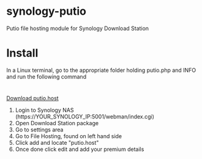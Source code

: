 # synology-putio
Putio file hosting module for Synology Download Station

Install
=========================
In a Linux terminal, go to the appropriate folder holding putio.php and INFO and run the following command
#
[Download putio.host](http://barisariburnu.github.io/projects/synology-putio)

1. Login to Synology NAS (https://YOUR_SYNOLOGY_IP:5001/webman/index.cgi)
2. Open Download Station package
3. Go to settings area
4. Go to File Hosting, found on left hand side
5. Click add and locate "putio.host"
6. Once done click edit and add your premium details